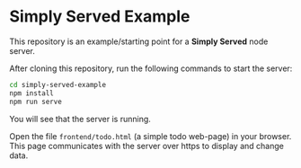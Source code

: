 # Simply Served Example

This repository is an example/starting point for a **Simply Served** node server.

After cloning this repository, run the following commands to start the server:

```bash
cd simply-served-example
npm install
npm run serve
```

You will see that the server is running.

Open the file `frontend/todo.html` (a simple todo web-page) in your browser. This page communicates with the server over https to display and change data.
